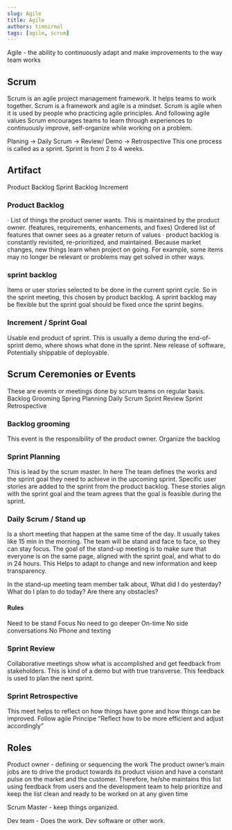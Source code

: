 ```yaml
---
slug: Agile
title: Agile
authors: timnirmal
tags: [agile, scrum]
---
```


Agile - the ability to continuously adapt and make improvements to the way team works

## Scrum
Scrum is an agile project management framework. It helps teams to work together. Scrum is a framework and agile is a mindset.
Scrum is agile when it is used by people who practicing agile principles. And following  agile values
Scrum encourages teams to learn through experiences to continuously improve, self-organize while working on a problem.


<!--truncate-->

Planing -> Daily Scrum -> Review/ Demo -> Retrospective
This one process is called as a sprint.
Sprint is from 2 to 4 weeks.

## Artifact

Product Backlog
Sprint Backlog
Increment

### Product Backlog
·   	List of things the product owner wants. This is maintained by the product owner. (features, requirements, enhancements, and fixes)
Ordered list of features that owner sees as a greater return of values
·   	product backlog is constantly revisited, re-prioritized, and maintained.
Because market changes, new things learn when project on going.
For example, some items may no longer be relevant or problems may get solved in other ways.

### sprint backlog
Items or user stories selected to be done in the current sprint cycle.
So in the sprint meeting, this chosen by product backlog.
A sprint backlog may be flexible but the sprint goal should be fixed once the sprint begins.

### Increment / Sprint Goal
Usable end product of sprint.
This is usually a demo during the end-of-sprint demo, where shows what done in the sprint.
New release of software, Potentially shippable of deployable.

## Scrum Ceremonies or Events
These are events or meetings done by scrum teams on regular basis.
Backlog Grooming
Spring Planning
Daily Scrum
Sprint Review
Sprint Retrospective

### Backlog grooming
This event is the responsibility of the product owner. Organize the backlog

### Sprint Planning
This is lead by the scrum master.
In here The team defines the works and the sprint goal they need to achieve in the upcoming sprint.
Specific user stories are added to the sprint from the product backlog.
These stories align with the sprint goal and the team agrees that the goal is feasible during the sprint.

### Daily Scrum / Stand up
Is a short meeting that happen at the same time of the day. It usually takes like 15 min in the morning. The team will be stand and face to face, so they can stay focus.
The goal of the stand-up meeting is to make sure that everyone is on the same page, aligned with the sprint goal, and what to do in  24 hours.
This Helps to adapt to change and new information and keep transparency.

In the stand-up meeting team member talk about,
What did I do yesterday?
What do I plan to do today?
Are there any obstacles?

#### Rules
Need to be stand
Focus
No need to go deeper
On-time
No side conversations
No Phone and texting

### Sprint Review
Collaborative meetings show what is accomplished and get feedback from stakeholders. This is kind of a demo but with true transverse. This feedback is used to plan the next sprint.

### Sprint Retrospective
This meet helps to reflect on how things have gone and how things can be improved.
Follow agile Principe “Reflect how to be more efficient and adjust accordingly”

## Roles

Product owner - defining or sequencing the work
The product owner’s main jobs are to drive the product towards its product vision and have a constant pulse on the market and the customer. Therefore, he/she maintains this list using feedback from users and the development team to help prioritize and keep the list clean and ready to be worked on at any given time

Scrum Master - keep things organized.

Dev team - Does the work. Dev software or other work.




 
 

